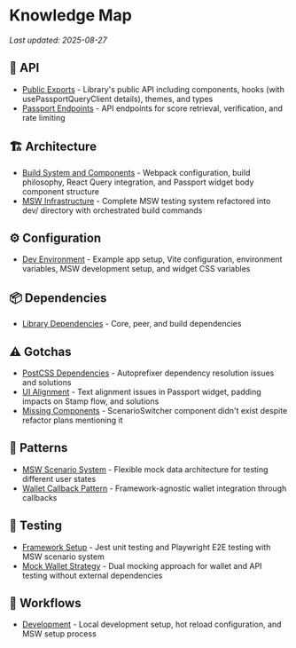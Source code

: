 # Knowledge Map

_Last updated: 2025-08-27_

## 📁 API
- [Public Exports](./api/public-exports.md) - Library's public API including components, hooks (with usePassportQueryClient details), themes, and types
- [Passport Endpoints](./api/passport-endpoints.md) - API endpoints for score retrieval, verification, and rate limiting

## 🏗️ Architecture
- [Build System and Components](./architecture/build-system.md) - Webpack configuration, build philosophy, React Query integration, and Passport widget body component structure
- [MSW Infrastructure](./architecture/msw-infrastructure.md) - Complete MSW testing system refactored into dev/ directory with orchestrated build commands

## ⚙️ Configuration
- [Dev Environment](./config/dev-environment.md) - Example app setup, Vite configuration, environment variables, MSW development setup, and widget CSS variables

## 📦 Dependencies
- [Library Dependencies](./dependencies/library-dependencies.md) - Core, peer, and build dependencies

## ⚠️ Gotchas
- [PostCSS Dependencies](./gotchas/postcss-dependencies.md) - Autoprefixer dependency resolution issues and solutions
- [UI Alignment](./gotchas/ui-alignment.md) - Text alignment issues in Passport widget, padding impacts on Stamp flow, and solutions
- [Missing Components](./gotchas/missing-components.md) - ScenarioSwitcher component didn't exist despite refactor plans mentioning it

## 🎯 Patterns
- [MSW Scenario System](./patterns/msw-scenario-system.md) - Flexible mock data architecture for testing different user states
- [Wallet Callback Pattern](./patterns/wallet-callback-pattern.md) - Framework-agnostic wallet integration through callbacks

## 🧪 Testing
- [Framework Setup](./testing/framework-setup.md) - Jest unit testing and Playwright E2E testing with MSW scenario system
- [Mock Wallet Strategy](./testing/mock-wallet-strategy.md) - Dual mocking approach for wallet and API testing without external dependencies

## 🔄 Workflows
- [Development](./workflows/development.md) - Local development setup, hot reload configuration, and MSW setup process